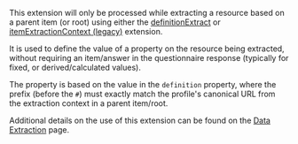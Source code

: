 This extension will only be processed while extracting a resource based on a parent item (or root) using either the [definitionExtract](StructureDefinition-sdc-questionnaire-definitionExtract.html) or [itemExtractionContext (legacy)](StructureDefinition-sdc-questionnaire-itemExtractionContext.html) extension.

It is used to define the value of a property on the resource being extracted, without requiring an item/answer in the questionnaire response (typically for fixed, or derived/calculated values).

The property is based on the value in the `definition` property, where the prefix (before the `#`) must exactly match the profile's canonical URL from the extraction context in a parent item/root.

Additional details on the use of this extension can be found on the [Data Extraction](extraction.html#definition-based-extraction) page.
